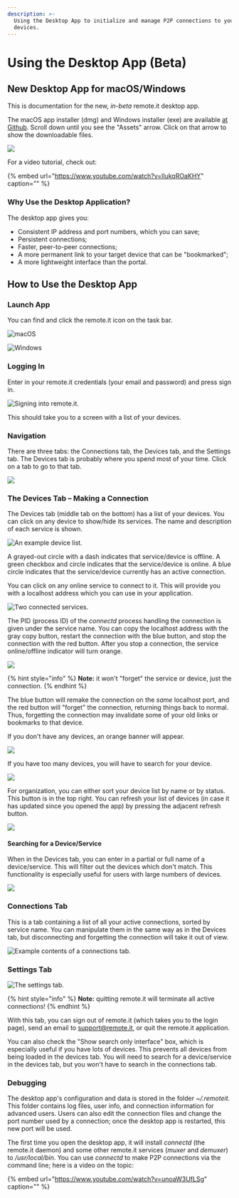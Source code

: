 ```yaml
---
description: >-
  Using the Desktop App to initialize and manage P2P connections to your
  devices.
---
```


# Using the Desktop App \(Beta\)

## **New Desktop App for macOS/Windows**

This is documentation for the new, _in-beta_ remote.it desktop app. 

The macOS app installer \(dmg\) and Windows installer \(exe\) are available [at Github](https://github.com/remoteit/desktop/releases).  Scroll down until you see the "Assets" arrow.  Click on that arrow to show the downloadable files.

![](../.gitbook/assets/image%20%2814%29.png)

For a video tutorial, check out:

{% embed url="https://www.youtube.com/watch?v=lIukqROaKHY" caption="" %}

### **Why Use the Desktop Application?**

The desktop app gives you:

* Consistent IP address and port numbers, which you can save;
* Persistent connections;
* Faster, peer-to-peer connections;
* A more permanent link to your target device that can be "bookmarked";
* A more lightweight interface than the portal.

## **How to Use the Desktop App**

### **Launch App**

You can find and click the remote.it icon on the task bar.

![macOS](../.gitbook/assets/sukurnshotto-2019-08-22-185009.png)

![Windows](../.gitbook/assets/sukurnshotto-2019-08-22-185443.png)

### **Logging In**

Enter in your remote.it credentials \(your email and password\) and press sign in.

![Signing into remote.it.](https://lh4.googleusercontent.com/VBXC1QsLbGKUBS5stm8MYUnMoA8awymx2BRRMorYQTmBKFoRgaabD8Db6wyv5noKHHpPnN3oHrGwV03gEdtYI4_96XLGJtW-V5LND5GSwd4CCNrnCTM0qottCCr9Bkp8fEz2qzmh)

This should take you to a screen with a list of your devices.

### Navigation

There are three tabs: the Connections tab, the Devices tab, and the Settings tab. The Devices tab is probably where you spend most of your time. Click on a tab to go to that tab.

![](../.gitbook/assets/screen-shot-2019-07-16-at-3.26.01-pm.png)

### **The Devices Tab – Making a Connection**

The Devices tab \(middle tab on the bottom\) has a list of your devices. You can click on any device to show/hide its services. The name and description of each service is shown.

![An example device list.](../.gitbook/assets/screen-shot-2019-07-15-at-8.51.00-pm.png)

A grayed-out circle with a dash indicates that service/device is offline. A green checkbox and circle indicates that the service/device is online. A blue circle indicates that the service/device currently has an active connection.

You can click on any online service to connect to it. This will provide you with a localhost address which you can use in your application.

![Two connected services.](../.gitbook/assets/screen-shot-2019-07-15-at-8.39.07-pm%20%281%29.png)

The PID \(process ID\) of the _connectd_ process handling the connection is given under the service name. You can copy the localhost address with the gray copy button, restart the connection with the blue button, and stop the connection with the red button. After you stop a connection, the service online/offline indicator will turn orange.

![](../.gitbook/assets/screen-shot-2019-07-15-at-8.38.45-pm.png)

{% hint style="info" %}
**Note:** it won't "forget" the service or device, just the connection.
{% endhint %}

The blue button will remake the connection on the _same_ localhost port, and the red button will "forget" the connection, returning things back to normal. Thus, forgetting the connection may invalidate some of your old links or bookmarks to that device.

If you don't have any devices, an orange banner will appear.

![](../.gitbook/assets/screen-shot-2019-07-16-at-2.26.19-pm.png)

If you have too many devices, you will have to search for your device.

![](../.gitbook/assets/screen-shot-2019-07-15-at-8.40.58-pm.png)

For organization, you can either sort your device list by name or by status. This button is in the top right. You can refresh your list of devices \(in case it has updated since you opened the app\) by pressing the adjacent refresh button.

![](../.gitbook/assets/screen-shot-2019-07-15-at-8.39.27-pm.png)

#### Searching for a Device/Service

When in the Devices tab, you can enter in a partial or full name of a device/service. This will filter out the devices which don't match. This functionality is especially useful for users with large numbers of devices.

![](../.gitbook/assets/screen-shot-2019-07-15-at-8.40.43-pm.png)

### Connections Tab

This is a tab containing a list of all your active connections, sorted by service name. You can manipulate them in the same way as in the Devices tab, but disconnecting and forgetting the connection will take it out of view.

![Example contents of a connections tab.](../.gitbook/assets/screen-shot-2019-07-15-at-8.39.07-pm.png)

### Settings Tab

![The settings tab.](../.gitbook/assets/screen-shot-2019-07-15-at-8.40.14-pm.png)

{% hint style="info" %}
**Note:** quitting remote.it will terminate all active connections!
{% endhint %}

With this tab, you can sign out of remote.it \(which takes you to the login page\), send an email to support@remote.it, or quit the remote.it application.

You can also check the "Show search only interface" box, which is especially useful if you have lots of devices. This prevents all devices from being loaded in the devices tab. You will need to search for a device/service in the devices tab, but you won't have to search in the connections tab.

### Debugging

The desktop app's configuration and data is stored in the folder _~/.remoteit_. This folder contains log files, user info, and connection information for advanced users. Users can also edit the connection files and change the port number used by a connection; once the desktop app is restarted, this new port will be used.

The first time you open the desktop app, it will install _connectd_ \(the remote.it daemon\) and some other remote.it services \(_muxer_ and _demuxer_\) to _/usr/local/bin_. You can use _connectd_ to make P2P connections via the command line; here is a video on the topic:

{% embed url="https://www.youtube.com/watch?v=unoaW3UfLSg" caption="" %}

